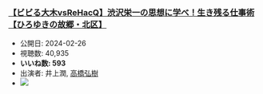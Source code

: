 ### [【ビビる大木vsReHacQ】渋沢栄一の思想に学べ！生き残る仕事術【ひろゆきの故郷・北区】](https://www.youtube.com/watch?v=Ji2Yc-AVlS8)
-   公開日: 2024-02-26
-   視聴数: 40,935
-   **いいね数: 593**
-   出演者: 井上潤, [高橋弘樹](/rehacq_fan/people/高橋弘樹 "wikilink")
- [![](https://img.youtube.com/vi/Ji2Yc-AVlS8/hqdefault.jpg)](https://www.youtube.com/watch?v=Ji2Yc-AVlS8)
